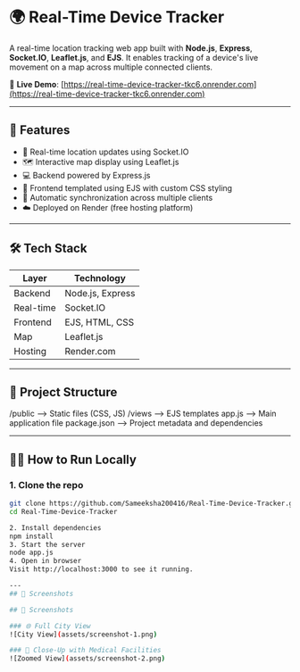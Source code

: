 # 🌍 Real-Time Device Tracker

A real-time location tracking web app built with **Node.js**, **Express**, **Socket.IO**, **Leaflet.js**, and **EJS**. It enables tracking of a device's live movement on a map across multiple connected clients.

🔗 **Live Demo**: [https://real-time-device-tracker-tkc6.onrender.com](https://real-time-device-tracker-tkc6.onrender.com)

---

## 🚀 Features

- 📍 Real-time location updates using Socket.IO
- 🗺 Interactive map display using Leaflet.js
- 💻 Backend powered by Express.js
- 🎨 Frontend templated using EJS with custom CSS styling
- 🔄 Automatic synchronization across multiple clients
- ☁️ Deployed on Render (free hosting platform)

---

## 🛠️ Tech Stack

| Layer     | Technology           |
|-----------|----------------------|
| Backend   | Node.js, Express     |
| Real-time | Socket.IO            |
| Frontend  | EJS, HTML, CSS       |
| Map       | Leaflet.js           |
| Hosting   | Render.com           |

---

## 📁 Project Structure

/public --> Static files (CSS, JS)
/views --> EJS templates
app.js --> Main application file
package.json --> Project metadata and dependencies

---

## 🧑‍💻 How to Run Locally

### 1. Clone the repo
```bash
git clone https://github.com/Sameeksha200416/Real-Time-Device-Tracker.git
cd Real-Time-Device-Tracker

2. Install dependencies
npm install
3. Start the server
node app.js
4. Open in browser
Visit http://localhost:3000 to see it running.

---
## 📸 Screenshots

## 📸 Screenshots

### 🌐 Full City View
![City View](assets/screenshot-1.png)

### 🏥 Close-Up with Medical Facilities
![Zoomed View](assets/screenshot-2.png)

